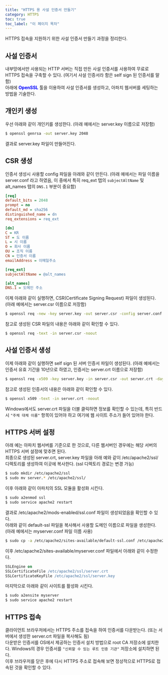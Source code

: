 ```yaml
---
title: "HTTPS 용 사설 인증서 만들기"
category: HTTPS
toc: true
toc_label: "이 페이지 목차"
---
```


HTTPS 접속을 지원하기 위한 사설 인증서 만들기 과정을 정리한다.  

## 사설 인증서
내부망에서만 사용되는 HTTP 서버는 직접 만든 사설 인증서를 사용하여 무료로 HTTPS 접속을 구축할 수 있다. (여기서 사설 인증서라 함은 self sign 된 인증서를 말함)  
아래에 <span style="color:blue">**OpenSSL**</span> 툴을 이용하여 사설 인증서를 생성하고, 아파치 웹서버를 세팅하는 방법을 기술한다.

## 개인키 생성
우선 아래와 같이 개인키를 생성한다. (아래 예에서는 server.key 이름으로 저장함)
```bash
$ openssl genrsa -out server.key 2048
```
결과로 server.key 파일이 만들어진다.

## CSR 생성
인증서 생성시 사용할 config 파일을 아래와 같이 만든다. (아래 예에서는 파일 이름을 server.conf 라고 하였음, 이 중에서 특히 req_ext 탭의 `subjectAltName` 및 alt_names 탭의 `DNS.1` 부분이 중요함)
```ini
[req]
default_bits = 2048
prompt = no
default_md = sha256
distinguished_name = dn
req_extensions = req_ext

[dn]
C = KR
ST = 도 이름
L = 시 이름
O = 회사 이름
OU = 조직 이름
CN = 인증서 이름
emailAddress = 이메일주소

[req_ext]
subjectAltName = @alt_names

[alt_names]
DNS.1 = 도메인 주소
```
이제 아래와 같이 실행하면, CSR(Certificate Signing Request) 파일이 생성된다. (아래 예에서는 server.csr 이름으로 저장함)
```bash
$ openssl req -new -key server.key -out server.csr -config server.conf
```
참고로 생성된 CSR 파일의 내용은 아래와 같이 확인할 수 있다.
```bash
$ openssl req -text -in server.csr -noout
```

## 사설 인증서 생성
이제 아래와 같이 실행하면 self sign 된 서버 인증서 파일이 생성된다. (아래 예에서는 인증서 유효 기간을 10년으로 하였고, 인증서는 server.crt 이름으로 저장함)
```bash
$ openssl req -x509 -key server.key -in server.csr -out server.crt -days 3650 -config server.conf -extensions req_ext
```
참고로 생성된 인증서의 내용은 아래와 같이 확인할 수 있다.
```bash
$ openssl x509 -text -in server.crt -noout
```
Windows에서도 server.crt 파일을 더블 클릭하면 정보를 확인할 수 있는데, 특히 반드시 `"주체 대체 이름"` 항목이 있어야 하고 여기에 웹 사이트 주소가 들어 있어야 한다.
        
## HTTPS 서버 설정
아래 예는 아파치 웹서버를 기준으로 한 것으로, 다른 웹서버인 경우에는 해당 서버의 HTTPS 서버 설정에 맞추면 된다.  
최종으로 생성된 server.crt, server.key 파일을 아래 예와 같이 /etc/apache2/ssl/ 디렉토리를 생성하여 이곳에 복사한다. (ssl 디렉토리 경로는 변경 가능)
```bash
$ sudo mkdir /etc/apache2/ssl
$ sudo mv server.* /etc/apache2/ssl/
```
이후 아래와 같이 아파치의 SSL 모듈을 활성화 시킨다.
```bash
$ sudo a2enmod ssl
$ sudo service apache2 restart
```
결과로 /etc/apache2/mods-enabled/ssl.conf 파일이 생성되었음을 확인할 수 있다.  
아래와 같이 default-ssl 파일을 복사해서 사용할 도메인 이름으로 파일을 생성한다. (아래 예에서는 myserver.conf 파일 이름 사용)
```bash
$ sudo cp -a /etc/apache2/sites-available/default-ssl.conf /etc/apache2/sites-available/myserver.conf
```
이후 /etc/apache2/sites-available/myserver.conf 파일에서 아래와 같이 수정한다.
```apache
SSLEngine on
SSLCertificateFile /etc/apache2/ssl/server.crt
SSLCertificateKeyFile /etc/apache2/ssl/server.key
```
마지막으로 아래와 같이 사이트를 활성화 시킨다.
```bash
$ sudo a2ensite myserver
$ sudo service apache2 restart
```

## HTTPS 접속 
클라이언트 브라우저에서는 HTTPS 주소를 접속을 하여 인증서를 다운받는다. (또는 서버에서 생성한 server.crt 파일을 복사해도 됨)  
다운받은 인증서를 OS에서 제공하는 인증서 설치 방법으로 root CA 저장소에 설치한다. Windows의 경우 인증서를 `"신뢰할 수 있는 루트 인증 기관"` 저장소에 설치하면 된다.  
이후 브라우저를 닫은 후에 다시 HTTPS 주소로 접속해 보면 정상적으로 HTTPS로 접속된 것을 확인할 수 있다.
